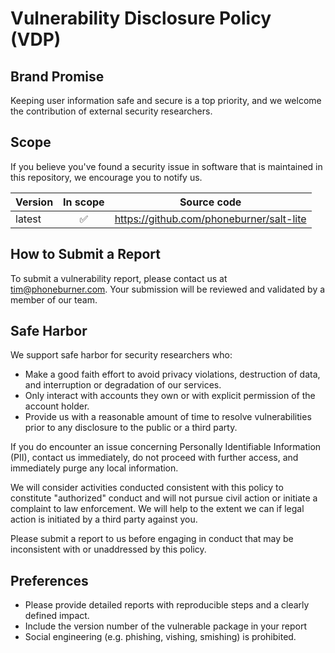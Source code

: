 
# Vulnerability Disclosure Policy (VDP)

## Brand Promise

Keeping user information safe and secure is a top priority, and we welcome the
contribution of external security researchers.

## Scope

If you believe you've found a security issue in software that is maintained in
this repository, we encourage you to notify us.

| Version | In scope | Source code                                            |
| ------- |:--------:|--------------------------------------------------------|
| latest  | ✅        | https://github.com/phoneburner/salt-lite |

## How to Submit a Report

To submit a vulnerability report, please contact us at tim@phoneburner.com.
Your submission will be reviewed and validated by a member of our team.

## Safe Harbor

We support safe harbor for security researchers who:
* Make a good faith effort to avoid privacy violations, destruction of data, and
  interruption or degradation of our services.
* Only interact with accounts they own or with explicit permission of the account
  holder. 
* Provide us with a reasonable amount of time to resolve vulnerabilities prior
  to any disclosure to the public or a third party.

If you do encounter an issue concerning Personally Identifiable Information (PII), contact
us immediately, do not proceed with further access, and immediately purge any local
information.

We will consider activities conducted consistent with this policy to constitute
"authorized" conduct and will not pursue civil action or initiate a complaint to
law enforcement. We will help to the extent we can if legal action is initiated
by a third party against you. 

Please submit a report to us before engaging in conduct that may be inconsistent
with or unaddressed by this policy. 

## Preferences

* Please provide detailed reports with reproducible steps and a clearly defined
  impact.
* Include the version number of the vulnerable package in your report
* Social engineering (e.g. phishing, vishing, smishing) is prohibited.
